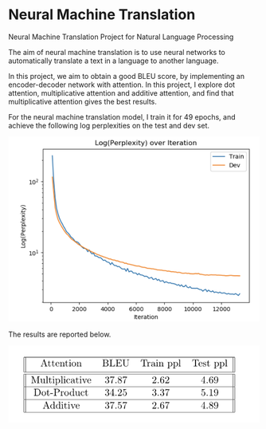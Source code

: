 # Neural Machine Translation
Neural Machine Translation Project for Natural Language Processing

The aim of neural machine translation is to use neural networks to automatically translate a text in a language to another language.

In this project, we aim to obtain a good BLEU score, by implementing an encoder-decoder network with attention. In this project, I explore dot attention, multiplicative attention and additive attention, and find that multiplicative attention gives the best results. 

For the neural machine translation model, I train it for 49 epochs, and achieve the following log perplexities on the test and dev set.

![alt text](log_perplex.png)



The results are reported below.

![alt text](bleu.png)


